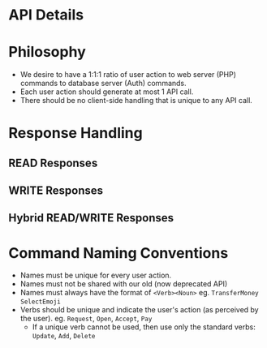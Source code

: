 # API Details
# Philosophy
- We desire to have a 1:1:1 ratio of user action to web server (PHP) commands to database server (Auth) commands.
- Each user action should generate at most 1 API call.
- There should be no client-side handling that is unique to any API call.
# Response Handling
## READ Responses
## WRITE Responses
## Hybrid READ/WRITE Responses
# Command Naming Conventions
- Names must be unique for every user action.
- Names must not be shared with our old (now deprecated API)
- Names must always have the format of `<Verb><Noun>` eg. `TransferMoney` `SelectEmoji`
- Verbs should be unique and indicate the user's action (as perceived by the user). eg. `Request`, `Open`, `Accept`, `Pay`
  - If a unique verb cannot be used, then use only the standard verbs: `Update`, `Add`, `Delete`
